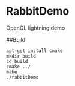 RabbitDemo
==========

OpenGL lightning demo


##Build 
```
apt-get install cmake 
mkdir build
cd build
cmake ../
make
./rabbitDemo
```
